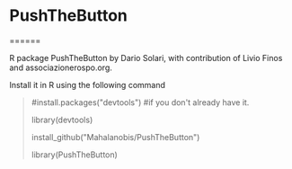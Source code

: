# PushTheButton
======

R package PushTheButton by Dario Solari, with contribution of Livio Finos
and associazionerospo.org.

Install it in R using the following command

>  #install.packages("devtools") 
>  #if you don't already have it.
>  
> library(devtools) 
>
> install_github("Mahalanobis/PushTheButton") 
>
> library(PushTheButton)
